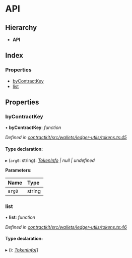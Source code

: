# API

## Hierarchy

* **API**

## Index

### Properties

* [byContractKey]()
* [list]()

## Properties

### byContractKey

• **byContractKey**: _function_

_Defined in_ [_contractkit/src/wallets/ledger-utils/tokens.ts:45_](https://github.com/celo-org/celo-monorepo/blob/master/packages/contractkit/src/wallets/ledger-utils/tokens.ts#L45)

#### Type declaration:

▸ \(`arg0`: string\): [_TokenInfo_]() _\| null \| undefined_

**Parameters:**

| Name | Type |
| :--- | :--- |
| `arg0` | string |

### list

• **list**: _function_

_Defined in_ [_contractkit/src/wallets/ledger-utils/tokens.ts:46_](https://github.com/celo-org/celo-monorepo/blob/master/packages/contractkit/src/wallets/ledger-utils/tokens.ts#L46)

#### Type declaration:

▸ \(\): [_TokenInfo_]()_\[\]_

